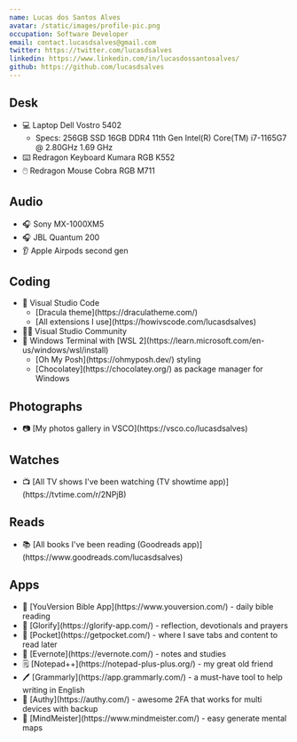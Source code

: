 ```yaml
---
name: Lucas dos Santos Alves
avatar: /static/images/profile-pic.png
occupation: Software Developer
email: contact.lucasdsalves@gmail.com
twitter: https://twitter.com/lucasdsalves
linkedin: https://www.linkedin.com/in/lucasdossantosalves/
github: https://github.com/lucasdsalves
---
```


## Desk

<ul>
  <li>
   💻 Laptop Dell Vostro 5402
    <ul>
      <li>
        Specs: 256GB SSD 16GB DDR4 11th Gen Intel(R) Core(TM) i7-1165G7 @ 2.80GHz  1.69 GHz
      </li>
    </ul>  
  </li>
  <li>
    ⌨️ Redragon Keyboard Kumara RGB K552
  </li>
  <li>
    🖱️ Redragon Mouse Cobra RGB M711  
  </li>
</ul>

## Audio

<ul>
  <li>
    🎧 Sony MX-1000XM5
  </li>
  <li>
    🎧 JBL Quantum 200
  </li>
  <li>
    👂 Apple Airpods second gen
  </li>
</ul>

## Coding

<ul>
  <li>
    🎨 Visual Studio Code
    <ul>
      <li>
       [Dracula theme](https://draculatheme.com/)
      </li>
      <li>
        [All extensions I use](https://howivscode.com/lucasdsalves)
      </li>
    </ul>
  </li>
  <li>
    🧑‍🏭 Visual Studio Community
  </li>
  <li>
    🐧 Windows Terminal with [WSL 2](https://learn.microsoft.com/en-us/windows/wsl/install)
    <ul>
      <li>
        [Oh My Posh](https://ohmyposh.dev/) styling
      </li>
      <li>
        [Chocolatey](https://chocolatey.org/) as package manager for Windows
      </li>
    </ul>  
  </li>
</ul>

## Photographs

<ul>
  <li>
   📷 [My photos gallery in VSCO](https://vsco.co/lucasdsalves)
  </li>
</ul>

## Watches

<ul>
  <li>
   📺 [All TV shows I've been watching (TV showtime app)](https://tvtime.com/r/2NPjB)
  </li>
</ul>

## Reads

<ul>
  <li>
   📚 [All books I've been reading (Goodreads app)](https://www.goodreads.com/lucasdsalves)
  </li>
</ul>

## Apps

<ul>
  <li>
    📖 [YouVersion Bible App](https://www.youversion.com/) - daily bible reading
  </li>
  <li>
    🙌 [Glorify](https://glorify-app.com/) - reflection, devotionals and prayers
  </li>
  <li>
    🔻 [Pocket](https://getpocket.com/) - where I save tabs and content to read later
  </li>
  <li>
    🐘 [Evernote](https://evernote.com/) - notes and studies
  </li>
  <li>
    🗒️ [Notepad++](https://notepad-plus-plus.org/) - my great old friend
  </li>
  <li>
    🖊️ [Grammarly](https://app.grammarly.com/) - a must-have tool to help writing in English
  </li>
  <li>
    🔐 [Authy](https://authy.com/) - awesome 2FA that works for multi devices with backup
  </li>
  <li>
    🧠 [MindMeister](https://www.mindmeister.com/) - easy generate mental maps
  </li>
</ul>
